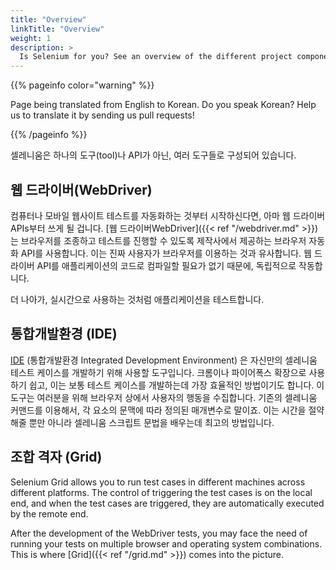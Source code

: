 ```yaml
---
title: "Overview"
linkTitle: "Overview"
weight: 1
description: >
  Is Selenium for you? See an overview of the different project components.
---
```


{{% pageinfo color="warning" %}}
<p class="lead">
   <i class="fas fa-language display-4"></i> 
   Page being translated from 
   English to Korean. Do you speak Korean? Help us to translate
   it by sending us pull requests!
</p>
{{% /pageinfo %}}

셀레니움은 하나의 도구(tool)나 API가 아닌, 여러 도구들로 구성되어 있습니다.

## 웹 드라이버(WebDriver)

컴퓨터나 모바일 웹사이트 테스트를 자동화하는 것부터 시작하신다면,
아마 웹 드라이버 APIs부터 쓰게 될 겁니다.  [웹 드라이버WebDriver]({{< ref "/webdriver.md" >}})
는 브라우저를 조종하고 테스트를 진행할 수 있도록 제작사에서 제공하는 브라우저 자동화 API를 사용합니다.
이는 진짜 사용자가 브라우저를 이용하는 것과 유사합니다.
웹 드라이버 API를 애플리케이션의 코드로 컴파일할 필요가 없기 때문에, 독립적으로 작동합니다.

더 나아가, 실시간으로 사용하는 것처럼 애플리케이션을 테스트합니다.

## 통합개발환경 (IDE)

[IDE](https://selenium.dev/selenium-ide) (통합개발환경 Integrated Development Environment) 
은 자신만의 셀레니움 테스트 케이스를 개발하기 위해 사용할 도구입니다.
크롬이나 파이어폭스 확장으로 사용하기 쉽고, 이는 보통 테스트 케이스를 개발하는데 가장 효율적인 방법이기도 합니다.
이 도구는 여러분을 위해 브라우저 상에서 사용자의 행동을 수집합니다.
기존의 셀레니움 커맨드를 이용해서, 각 요소의 문맥에 따라 정의된 매개변수로 말이죠.
이는 시간을 절약해줄 뿐만 아니라 셀레니움 스크립트 문법을 배우는데 최고의 방법입니다.

## 조합 격자 (Grid)

Selenium Grid allows you to run test cases in different 
machines across different platforms. The control of 
triggering the test cases is on the local end, and 
when the test cases are triggered, they are automatically 
executed by the remote end.

After the development of the WebDriver tests, you may face 
the need of running your tests on multiple browser and 
operating system combinations.
This is where [Grid]({{< ref "/grid.md" >}}) comes into the picture.
